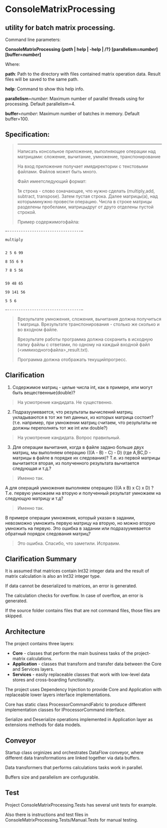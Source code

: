 # ConsoleMatrixProcessing
## utility for batch matrix processing.

Command line parameters:

**ConsoleMatrixProcessing    {*path* | help | -help | /?} [parallelism=*number*] [buffer=*number*]**

Where:

**path**:                  Path to the directory with files contained matrix operation data. 
Result files will be saved to the same path.
                
**help**:                  Command to show this help info.
    
**parallelism**=*number*:  Maximum number of parallel threads using for processing. Default parallelism=4.
    
**buffer**=*number*:       Maximum number of batches in memory. Default buffer=100.



## Specification:
>--------------
>Написать консольное приложение, выполняющее операции над матрицами: сложение, вычитание, умножение, транспонирование
>
>На вход приложение получает имядиректории с текстовыми файлами. Файлов может быть много.
>
>Файл имеетследующий формат:
>
>1я строка - слово означающее, что нужно сделать (multiply,add, subtract, transpose). Затем пустая строка. Далее матрицы(а), над которыминужно провести операцию. Числа в строке матрицы разделены пробелами, матрицыдруг от друго отделены пустой строкой.
>
>Пример содержимогофайла:
>
    —---------------------------------—
    
    multiply
    
    
    2 5 6 99
    
    8 55 6 9
    
    7 8 5 56
    
    
    59 48 65
    
    59 141 56
    
    5 5 6
    
    —---------------------------------—
>
>
>Врезультате умножения, сложения, вычитания должна получиться 1 матрица. Врезультате транспонирования - столько же сколько и во входном файле.
>
>Врезультате работы программа должна сохранить в исходную папку файлы с ответами, по одному на каждый входной файл (<имяиходногофайла>_result.txt).
>
>Программа должна отображать текущийпрогресс.

## Сlarification
1. Содержимое матриц - целые числа int, как в примере, или могут быть вещественные(double)?

>На усмотрение кандидата. Не существенно.

2. Подразуумевается, что результаты вычислений матриц укладываются в тот же тип данных, из которых матрица состоит? (т.е. например, при умножении матриц считаем, что результаты не должны переполнять тот же int или double?)

>На усмотрение кандидата. Вопрос правильный.

3. Для операции вычитания, когда в файле задано больше двух матриц, мы выполняем операцию (((А - B) - C) - D) (где A,BC,D - матрицы в файле в порядке их следования)? Т.е. из первой матрицы вычитается вторая, из полученного результата вычитается следующая и т.д.?

>Именно так.

А для операций умножения выполняем операцию (((А х B) х C) х D) ? Т.е. первую умножаем на вторую и полученный результат умножаем на следующую матрицу и т.д?

>Именно так.

В примере операции умножения, который указан в задании, невозможно умножить первую матрицу на вторую, но можно вторую умножить на первую. Это ошибка в задании или подразуумевается обратный порядок следования матриц?

>Это ошибка. Спасибо, что заметили. Исправим.

## Сlarification Summary
It is assumed that matrices contain Int32 integer data and the result of matrix calculation is also an Int32 integer type.

If data cannot be deserialized to matrices, an error is generated. 

The calculation checks for overflow. In case of overflow, an error is generated.

If the source folder contains files that are not command files, those files are skipped.

## Architecture
The project contains three layers:

* **Core** - classes that perform the main business tasks of the project-matrix calculations. 
* **Application** - classes that transform and transfer data between the Core and Services layers.
* **Services** - easily replaceable classes that work with low-level data stores and cross-boarding functionality.

The project uses Dependency Injection to provide Core and Application with replaceable lower layers interface implementations.

Core has static class ProcessorCommandFabric to produce different implementation classes for IProcessorCommand interface.

Serialize and Deserialize operations implemented in Application layer as extensions methods for data models.

## Conveyor
Startup class orginizes and orchestrates DataFlow conveyor, where different data transformations are linked together via data buffers.

Data transformers that performs calculations tasks work in parallel.

Buffers size and parallelism are confugurable.

## Test
Project ConsoleMatrixProcessing.Tests has several unit tests for example.

Also there is instructions and test files in ConsoleMatrixProcessing.Tests/Manual.Tests for manual testing.
